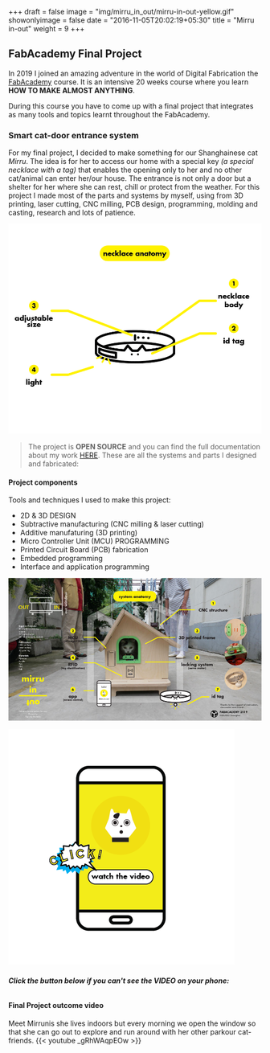 +++
draft = false
image = "img/mirru_in_out/mirru-in-out-yellow.gif"
showonlyimage = false
date = "2016-11-05T20:02:19+05:30"
title = "Mirru in-out"
weight = 9
+++
<!--more-->

## FabAcademy Final Project

In 2019 I joined an amazing adventure in the world of Digital Fabrication the [FabAcademy](https://fabacademy.org/) course. It is an intensive 20 weeks course where you learn **HOW TO MAKE ALMOST ANYTHING**. 

During this course you have to come up with a final project that integrates as many tools and topics learnt throughout the FabAcademy. 

### Smart cat-door entrance system

For my final project, I decided to make something for our Shanghainese cat *Mirru*.
The idea is for her to access our home with a special key *(a special necklace with a tag)* that enables the opening only to her and no other cat/animal can enter her/our house.
The entrance is not only a door but a shelter for her where she can rest, chill or protect from the weather.
For this project I made most of the parts and systems by myself, using from 3D printing, laser cutting, CNC milling, PCB design, programming, molding and casting, research and lots of patience.

![necklace anatomy](/img/mirru_in_out/necklace_anatomy.png)

>The project is **OPEN SOURCE** and you can find the full documentation about my work [HERE](http://fabacademy.org/2019/labs/oshanghai/students/pamela-arana/index.html). These are all the systems and parts I designed and fabricated:

#### Project components 

Tools and techniques I used to make this project:

* 2D & 3D DESIGN 
* Subtractive manufacturing (CNC milling & laser cutting)
* Additive manufaturing (3D printing)
* Micro Controller Unit (MCU) PROGRAMMING 
* Printed Circuit Board (PCB) fabrication
* Embedded programming 
* Interface and application programming

![poster](/img/mirru_in_out/poster-mirru.jpg)

[![Final Project Video](/img/mirru_in_out/button-mirru3.png)](https://www.youtube.com/watch?v=_gRhWAqpEOw)
###### **_Click the button below if you can't see the VIDEO on your phone:_**

#### Final Project outcome video
Meet Mirrunis she lives indoors but every morning we open the window so that she can go out to explore and run around with her other parkour cat-friends.
{{< youtube _gRhWAqpEOw >}}

